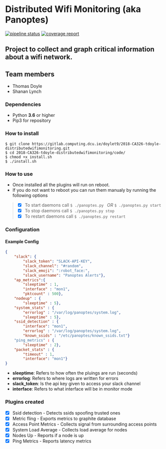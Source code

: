 # Distributed Wifi Monitoring (aka Panoptes)

[![pipeline status](https://gitlab.computing.dcu.ie/doylet9/2018-CA326-tdoyle-distributedwifimonitoring/badges/master/pipeline.svg)](https://gitlab.computing.dcu.ie/doylet9/2018-CA326-tdoyle-distributedwifimonitoring/commits/master) [![coverage report](https://gitlab.computing.dcu.ie/doylet9/2018-CA326-tdoyle-distributedwifimonitoring/badges/master/coverage.svg)](https://gitlab.computing.dcu.ie/doylet9/2018-CA326-tdoyle-distributedwifimonitoring/commits/master)

## Project to collect and graph critical information about a wifi network.

## Team members

* Thomas Doyle
* Shanan Lynch

### Dependencies

* Python **3.6** or higher
* Pip3 for repository

### How to install

```
$ git clone https://gitlab.computing.dcu.ie/doylet9/2018-CA326-tdoyle-distributedwifimonitoring.git
$ cd 2018-CA326-tdoyle-distributedwifimonitoring/code/
$ chmod +x install.sh
$ ./install.sh
```

### How to use

* Once installed all the plugins will run on reboot. 
* If you do not want to reboot you can run them manualy by running the following options

> * [X] To start daemons call ```$ ./panoptes.py ``` *OR* ```$ ./panoptes.py start ```
> * [X] To stop daemons call ```$ ./panoptes.py stop```
> * [X] To restart daemons call ```$ ./panoptes.py restart```

### Configuration

#### Example Config

```json
{
    "slack": {
        "slack_token": "SLACK-API-KEY",
        "slack_channel": "#random",
        "slack_emoji": ":robot_face:",
        "slack_username": "Panoptes Alerts"},
    "ap_metrics":{
        "sleeptime" : 1,
        "interface" : "mon1",
        "pktcount" : 500},
    "nodeup" : {
        "sleeptime" : 5},
    "system_stats" : {
        "errorlog" : "/var/log/panoptes/system.log",
        "sleeptime" : 5},
    "ssid_detection" : {
        "interface": "mon1",
        "errorlog" : "/var/log/panoptes/system.log",
        "known_ssids" : "/etc/panoptes/known_ssids.txt"}
    "ping_metrics" : {
        "sleeptime" : 2},
    "packet_stats" : {
        "timeout" : 1,
        "interface": "mon1"}
}
```

* **sleeptime**: Refers to how often the pluings are run (seconds)
* **errorlog**: Refers to where logs are written for errors
* **slack_token**: Is the api key given to access your slack channel
* **interface**: Refers to what interface will be in monitor mode

### Plugins created

* [X] Ssid detection        - Detects ssids spoofing trusted ones
* [X] Metric fling          - Exports metrics to graphite database
* [X] Access Point Metrics  - Collects signal from surrounding access points
* [X] System Load Average   - Collects load average for nodes
* [X] Nodes Up              - Reports if a node is up
* [X] Ping Metrics          - Reports latency metrics
